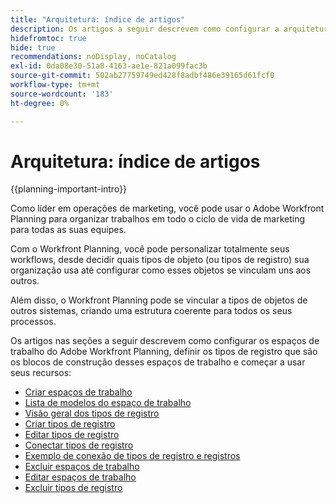 ```yaml
---
title: "Arquitetura: índice de artigos"
description: Os artigos a seguir descrevem como configurar a arquitetura do Adobe Workfront Planning. Como parte dessa configuração, você aprenderá a criar espaços de trabalho, tipos de registro e campos personalizados para mapear os workflows que deseja gerenciar no Workfront Planning.
hidefromtoc: true
hide: true
recommendations: noDisplay, noCatalog
exl-id: 0da08e30-51a8-4163-ae1e-821a099fac3b
source-git-commit: 502ab27759749ed428f8adbf486e39165d61fcf0
workflow-type: tm+mt
source-wordcount: '183'
ht-degree: 0%

---
```


<!--
---
title: "Architecture: article index"
description: The following articles describe how you can configure the architecture of Adobe Workfront Planning. As part of this configuration, you learn how you create workspaces, record types, and custom fields to map out the workflows you want to manage in Workfront Planning. 
hidefromtoc: yes
author: Alina
feature: Work Management
role: User, Admin
hide: yes
---
-->

<!--update the metadata with real information when making this avilable in TOC and in the left nav-->

# Arquitetura: índice de artigos

{{planning-important-intro}}

Como líder em operações de marketing, você pode usar o Adobe Workfront Planning para organizar trabalhos em todo o ciclo de vida de marketing para todas as suas equipes.

Com o Workfront Planning, você pode personalizar totalmente seus workflows, desde decidir quais tipos de objeto (ou tipos de registro) sua organização usa até configurar como esses objetos se vinculam uns aos outros.

Além disso, o Workfront Planning pode se vincular a tipos de objetos de outros sistemas, criando uma estrutura coerente para todos os seus processos.

Os artigos nas seções a seguir descrevem como configurar os espaços de trabalho do Adobe Workfront Planning, definir os tipos de registro que são os blocos de construção desses espaços de trabalho e começar a usar seus recursos:

* [Criar espaços de trabalho](/help/quicksilver/planning/architecture/create-workspaces.md)
* [Lista de modelos do espaço de trabalho](/help/quicksilver/planning/architecture/workspace-templates.md)
* [Visão geral dos tipos de registro](/help/quicksilver/planning/architecture/overview-of-record-types.md)
* [Criar tipos de registro](/help/quicksilver/planning/architecture/create-record-types.md)
* [Editar tipos de registro](/help/quicksilver/planning/architecture/edit-record-types.md)
* [Conectar tipos de registro](/help/quicksilver/planning/architecture/connect-record-types.md)
* [Exemplo de conexão de tipos de registro e registros](/help/quicksilver/planning/architecture/example-connect-record-types-and-records.md)
* [Excluir espaços de trabalho](/help/quicksilver/planning/architecture/delete-workspaces.md)
* [Editar espaços de trabalho](/help/quicksilver/planning/architecture/edit-workspaces.md)
* [Excluir tipos de registro](/help/quicksilver/planning/architecture/delete-record-types.md)

